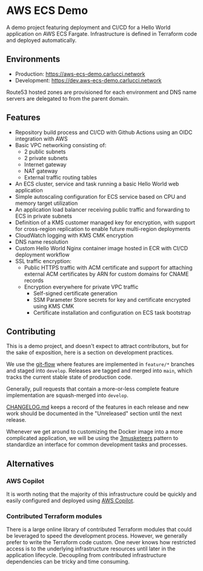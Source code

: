 # AWS ECS Demo

A demo project featuring deployment and CI/CD for a Hello World application on AWS ECS Fargate. Infrastructure is defined in Terraform code and deployed automatically.

## Environments

* Production: https://aws-ecs-demo.carlucci.network
* Development: https://dev.aws-ecs-demo.carlucci.network

Route53 hosted zones are provisioned for each environment and DNS name servers are delegated to from the parent domain.

## Features

* Repository build process and CI/CD with Github Actions using an OIDC integration with AWS
* Basic VPC networking consisting of:
    * 2 public subnets
    * 2 private subnets
    * Internet gateway
    * NAT gateway
    * External traffic routing tables
* An ECS cluster, service and task running a basic Hello World web application
* Simple autoscaling configuration for ECS service based on CPU and memory target utilization
* An application load balancer receiving public traffic and forwarding to ECS in private subnets
* Definition of a KMS customer managed key for encryption, with support for cross-region replication to enable future multi-region deployments
* CloudWatch logging with KMS CMK encryption
* DNS name resolution
* Custom Hello World Nginx container image hosted in ECR with CI/CD deployment workflow
* SSL traffic encryption:
    * Public HTTPS traffic with ACM certificate and support for attaching external ACM certificates by ARN for custom domains for CNAME records
    * Encryption everywhere for private VPC traffic
        * Self-signed certificate generation
        * SSM Parameter Store secrets for key and certificate encrypted using KMS CMK
        * Certificate installation and configuration on ECS task bootstrap

## Contributing

This is a demo project, and doesn't expect to attract contributors, but for the sake of exposition, here is a section on development practices.

We use the [git-flow](https://nvie.com/posts/a-successful-git-branching-model) where features are implemented in `feature/*` branches and staged into `develop`. Releases are tagged and merged into `main`, which tracks the current stable state of production code.

Generally, pull requests that contain a more-or-less complete feature implementation are squash-merged into `develop`.

[CHANGELOG.md](CHANGELOG.md) keeps a record of the features in each release and new work should be documented in the "Unreleased" section until the next release.

Whenever we get around to customizing the Docker image into a more complicated application, we will be using the [3musketeers](https://github.com/flemay/3musketeers) pattern to standardize an interface for common development tasks and processes.

## Alternatives

### AWS Copilot

It is worth noting that the majority of this infrastructure could be quickly and easily configured and deployed using [AWS Copilot](https://aws.github.io/copilot-cli).

### Contributed Terraform modules

There is a large online library of contributed Terraform modules that could be leveraged to speed the development process. However, we generally prefer to write the Terraform code custom. One never knows how restricted access is to the underlying infrastructure resources until later in the application lifecycle. Decoupling from contributed infrastructure dependencies can be tricky and time consuming.
